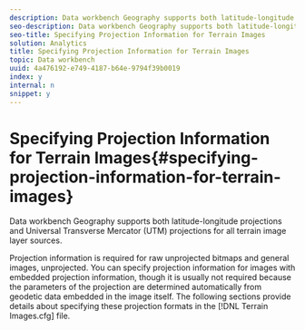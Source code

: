 ```yaml
---
description: Data workbench Geography supports both latitude-longitude projections and Universal Transverse Mercator (UTM) projections for all terrain image layer sources.
seo-description: Data workbench Geography supports both latitude-longitude projections and Universal Transverse Mercator (UTM) projections for all terrain image layer sources.
seo-title: Specifying Projection Information for Terrain Images
solution: Analytics
title: Specifying Projection Information for Terrain Images
topic: Data workbench
uuid: 4a476192-e749-4187-b64e-9794f39b0019
index: y
internal: n
snippet: y
---
```


# Specifying Projection Information for Terrain Images{#specifying-projection-information-for-terrain-images}

Data workbench Geography supports both latitude-longitude projections and Universal Transverse Mercator (UTM) projections for all terrain image layer sources.

 Projection information is required for raw unprojected bitmaps and general images, unprojected. You can specify projection information for images with embedded projection information, though it is usually not required because the parameters of the projection are determined automatically from geodetic data embedded in the image itself. The following sections provide details about specifying these projection formats in the [!DNL Terrain Images.cfg] file. 
